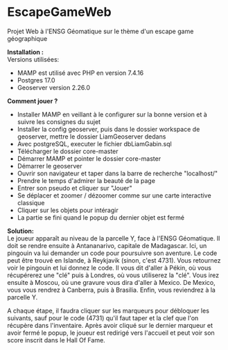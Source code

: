# EscapeGameWeb
Projet Web à l'ENSG Géomatique sur le thème d'un escape game géographique

**Installation :**  
Versions utilisées: 
 - MAMP est utilisé avec PHP en version 7.4.16
 - Postgres 17.0
 - Geoserver version 2.26.0


**Comment jouer ?**  
 - Installer MAMP en veillant à le configurer sur la bonne version et à suivre les consignes du sujet
 - Installer la config geoserver, puis dans le dossier workspace de geoserver, mettre le dossier LiamGeoserver dedans
 - Avec postgreSQL, executer le fichier dbLiamGabin.sql
 - Télécharger le dossier core-master
 - Démarrer MAMP et pointer le dossier core-master
 - Démarrer le geoserver
 - Ouvrir son navigateur et taper dans la barre de recherche "localhost/"
 - Prendre le temps d'admirer la beauté de la page
 - Entrer son pseudo et cliquer sur "Jouer"
 - Se déplacer et zoomer / dézoomer comme sur une carte interactive classique
 - Cliquer sur les objets pour intéragir
 - La partie se fini quand le popup du dernier objet est fermé



**Solution:**  
Le joueur apparaît au niveau de la parcelle Y, face à l'ENSG Géomatique. Il doit se rendre ensuite à Antananarivo, capitale de Madagascar. 
Ici, un pingouin va lui demander un code pour poursuivre son aventure. Le code peut être trouvé en Islande, à Reykjavik (sinon, c'est 4731).
Vous retournez voir le pingouin et lui donnez le code. Il vous dit d'aller à Pékin, où vous récupérerez une "clé" puis à Londres, où vous utiliserez la "clé".
Vous irez ensuite à Moscou, où une gravure vous dira d'aller à Mexico. De Mexico, vous vous rendrez à Canberra, puis à Brasilia. Enfin, vous reviendrez à la parcelle Y.

A chaque étape, il faudra cliquer sur les marqueurs pour débloquer les suivants, sauf pour le code (4731) qu'il faut taper et la clef que l'on récupère dans l'inventaire.
Après avoir cliqué sur le dernier marqueur et avoir fermé le popup, le joueur est redirigé vers l'accueil et peut voir son score inscrit dans le Hall Of Fame.
